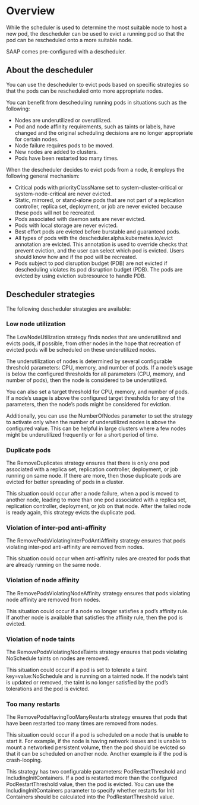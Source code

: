 # Overview

While the scheduler is used to determine the most suitable node to host a new pod, the descheduler can be used to evict a running pod so that the pod can be rescheduled onto a more suitable node.

SAAP comes pre-configured with a descheduler.

## About the descheduler

You can use the descheduler to evict pods based on specific strategies so that the pods can be rescheduled onto more appropriate nodes.

You can benefit from descheduling running pods in situations such as the following:

- Nodes are underutilized or overutilized.
- Pod and node affinity requirements, such as taints or labels, have changed and the original scheduling decisions are no longer appropriate for certain nodes.
- Node failure requires pods to be moved.
- New nodes are added to clusters.
- Pods have been restarted too many times.

When the descheduler decides to evict pods from a node, it employs the following general mechanism:

- Critical pods with priorityClassName set to system-cluster-critical or system-node-critical are never evicted.
- Static, mirrored, or stand-alone pods that are not part of a replication controller, replica set, deployment, or job are never evicted because these pods will not be recreated.
- Pods associated with daemon sets are never evicted.
- Pods with local storage are never evicted.
- Best effort pods are evicted before burstable and guaranteed pods.
- All types of pods with the descheduler.alpha.kubernetes.io/evict annotation are evicted. This annotation is used to override checks that prevent eviction, and the user can select which pod is evicted. Users should know how and if the pod will be recreated.
- Pods subject to pod disruption budget (PDB) are not evicted if descheduling violates its pod disruption budget (PDB). The pods are evicted by using eviction subresource to handle PDB.

## Descheduler strategies

The following descheduler strategies are available:

### Low node utilization

The LowNodeUtilization strategy finds nodes that are underutilized and evicts pods, if possible, from other nodes in the hope that recreation of evicted pods will be scheduled on these underutilized nodes.

The underutilization of nodes is determined by several configurable threshold parameters: CPU, memory, and number of pods. If a node’s usage is below the configured thresholds for all parameters (CPU, memory, and number of pods), then the node is considered to be underutilized.

You can also set a target threshold for CPU, memory, and number of pods. If a node’s usage is above the configured target thresholds for any of the parameters, then the node’s pods might be considered for eviction.

Additionally, you can use the NumberOfNodes parameter to set the strategy to activate only when the number of underutilized nodes is above the configured value. This can be helpful in large clusters where a few nodes might be underutilized frequently or for a short period of time.

### Duplicate pods

The RemoveDuplicates strategy ensures that there is only one pod associated with a replica set, replication controller, deployment, or job running on same node. If there are more, then those duplicate pods are evicted for better spreading of pods in a cluster.

This situation could occur after a node failure, when a pod is moved to another node, leading to more than one pod associated with a replica set, replication controller, deployment, or job on that node. After the failed node is ready again, this strategy evicts the duplicate pod.

### Violation of inter-pod anti-affinity

The RemovePodsViolatingInterPodAntiAffinity strategy ensures that pods violating inter-pod anti-affinity are removed from nodes.

This situation could occur when anti-affinity rules are created for pods that are already running on the same node.

### Violation of node affinity

The RemovePodsViolatingNodeAffinity strategy ensures that pods violating node affinity are removed from nodes.

This situation could occur if a node no longer satisfies a pod’s affinity rule. If another node is available that satisfies the affinity rule, then the pod is evicted.

### Violation of node taints

The RemovePodsViolatingNodeTaints strategy ensures that pods violating NoSchedule taints on nodes are removed.

This situation could occur if a pod is set to tolerate a taint key=value:NoSchedule and is running on a tainted node. If the node’s taint is updated or removed, the taint is no longer satisfied by the pod’s tolerations and the pod is evicted.

### Too many restarts

The RemovePodsHavingTooManyRestarts strategy ensures that pods that have been restarted too many times are removed from nodes.

This situation could occur if a pod is scheduled on a node that is unable to start it. For example, if the node is having network issues and is unable to mount a networked persistent volume, then the pod should be evicted so that it can be scheduled on another node. Another example is if the pod is crash-looping.

This strategy has two configurable parameters: PodRestartThreshold and IncludingInitContainers. If a pod is restarted more than the configured PodRestartThreshold value, then the pod is evicted. You can use the IncludingInitContainers parameter to specify whether restarts for Init Containers should be calculated into the PodRestartThreshold value.
